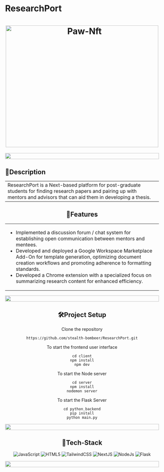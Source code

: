 # ResearchPort

<h1 align="center">
  <a href="https://github.com/CommunityOfCoders/Inheritance-2022">
    <img src="https://www.aimlay.com/wp-content/uploads/2022/06/writing-a-dissertation.jpg" alt="Paw-Nft" width="500" height="400">
   </a>
   
  <br>
</h1>

<div align="center">
<!--   <a href="https://github.com/stealth-bombeer/Learning-In/stargazers"><img alt="GitHub issues" src="https://img.shields.io/github/stars/stealth-bombeer/Learning-In"></a>
  <a href="https://github.com/stealth-bombeer/Learning-In/network/members"><img alt="GitHub stars" src="https://img.shields.io/github/forks/stealth-bombeer/Learning-In"></a>
  <a href="https://github.com/stealth-bombeer/Learning-In/issues"><img alt="GitHub contributors" src="https://img.shields.io/github/issues/stealth-bombeer/Learning-In"></a> -->
<!--     <img src="https://komarev.com/ghpvc/?username=Learning-In&label=Project%20views&color=0e75b6&style=flat" -->
<!--     alt="adam-pw" />  -->
    <img src="https://i.imgur.com/dBaSKWF.gif" height="20" width="100%">
</div>

## 📝Description

<div align="center">
<table>
  <tr>
    <td>
<!-- <strong>AgriChain</strong>:- <br> -->
ResearchPort is a Next-based platform for post-graduate students for finding research papers and pairing up with mentors and advisors that can
aid them in developing a thesis.
   
 
<div>
  
  </div>
    </td>
  </tr>
  </table>

## 📝Features

<div align="center">
<table>
  <tr>
    <td>
      <ul>
<li> Implemented a discussion forum / chat system
for establishing open communication between mentors and mentees.</li>
<li>Developed and deployed a Google Workspace Marketplace Add-On for template generation, optimizing document creation workflows and promoting adherence to formatting standards.</li>
<li>Developed a Chrome extension with a specialized focus on summarizing research content for enhanced efficiency.</li>
      </ul>
 
<div>
  
  </div>
    </td>
  </tr>
  </table>

  
  
<img src="https://i.imgur.com/dBaSKWF.gif" height="20" width="100%">
  
## 🛠Project Setup


 Clone the repository
```
https://github.com/stealth-bombeer/ResearchPort.git

```
To start the frontend user interface
```
cd client
npm install
npm dev
```
To start the Node server
```
cd server
npm install
nodemon server
```
To start the Flask Server
```
cd python_backend
pip install
python main.py
```
<img src="https://i.imgur.com/dBaSKWF.gif" height="20" width="100%">

## 🤖Tech-Stack

![JavaScript](https://img.shields.io/badge/javascript-%23323330.svg?style=for-the-badge&logo=javascript&logoColor=%23F7DF1E) 
![HTML5](https://img.shields.io/badge/html5-%23E34F26.svg?style=for-the-badge&logo=html5&logoColor=white) 
![TailwindCSS](https://img.shields.io/badge/tailwindcss-%2338B2AC.svg?style=for-the-badge&logo=tailwind-css&logoColor=white) 
![NextJS](https://img.shields.io/badge/next.js-000000?style=for-the-badge&logo=nextdotjs&logoColor=white)
![NodeJs](https://img.shields.io/badge/Node.js-339933?style=for-the-badge&logo=nodedotjs&logoColor=white)
![Flask](https://img.shields.io/badge/Flask-000000?style=for-the-badge&logo=flask&logoColor=white)


<img src="https://i.imgur.com/dBaSKWF.gif" height="20" width="100%">
